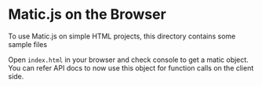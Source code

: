 # Matic.js on the Browser

To use Matic.js on simple HTML projects, this directory contains some sample files

Open `index.html` in your browser and check console to get a matic object. You can refer API docs to now use this object for function calls on the client side.
